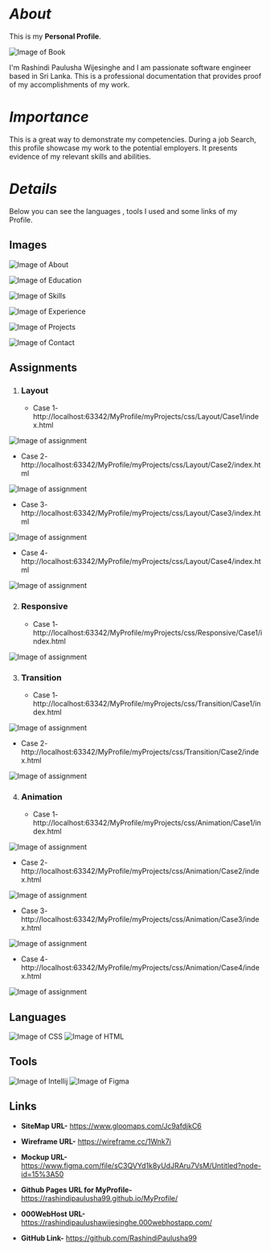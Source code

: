 # *About*

This is my **Personal Profile**.

![Image of Book](assets/images/home1.png) 

I'm Rashindi Paulusha Wijesinghe and I am passionate software engineer based in Sri Lanka.
This is a professional documentation that provides proof of my accomplishments of my work.

# *Importance*

This is a great way to demonstrate my competencies. During a job Search, this profile showcase my work to the potential employers.
It presents evidence of my relevant skills and abilities.

# *Details*

Below you can see the languages , tools I used and some links of my Profile.

## Images
![Image of About](assets/images/about1.png)

![Image of Education](assets/images/education1.png)

![Image of Skills](assets/images/skills1.png)

![Image of Experience](assets/images/experience1.png)

![Image of Projects](assets/images/project1.png)

![Image of Contact](assets/images/contact1.png)

## Assignments

1. ### Layout

    * Case 1- http://localhost:63342/MyProfile/myProjects/css/Layout/Case1/index.html
    
![Image of assignment](assets/images/CSS_Assignment1.png)
   
   * Case 2- http://localhost:63342/MyProfile/myProjects/css/Layout/Case2/index.html
   
![Image of assignment](assets/images/case2.png)
   
   * Case 3- http://localhost:63342/MyProfile/myProjects/css/Layout/Case3/index.html
   
![Image of assignment](assets/images/case3.png)

   * Case 4- http://localhost:63342/MyProfile/myProjects/css/Layout/Case4/index.html
    
![Image of assignment](assets/images/case4.png)
    
2. ### Responsive

    * Case 1- http://localhost:63342/MyProfile/myProjects/css/Responsive/Case1/index.html
    
![Image of assignment](assets/images/case5.png)
        
3. ### Transition

    * Case 1- http://localhost:63342/MyProfile/myProjects/css/Transition/Case1/index.html
    
![Image of assignment](assets/images/case6.png)

   * Case 2- http://localhost:63342/MyProfile/myProjects/css/Transition/Case2/index.html
   
![Image of assignment](assets/images/case7.png)
    
4. ### Animation

    * Case 1- http://localhost:63342/MyProfile/myProjects/css/Animation/Case1/index.html
    
![Image of assignment](assets/images/case8.png)

   * Case 2- http://localhost:63342/MyProfile/myProjects/css/Animation/Case2/index.html
   
![Image of assignment](assets/images/case9.png)

   * Case 3- http://localhost:63342/MyProfile/myProjects/css/Animation/Case3/index.html
   
![Image of assignment](assets/images/case10.png)

   * Case 4- http://localhost:63342/MyProfile/myProjects/css/Animation/Case4/index.html
   
![Image of assignment](assets/images/case11.png)   

## Languages

![Image of CSS](assets/logo/css__2_-removebg-preview.png)
![Image of HTML](assets/logo/html%20(2).png)

## Tools

![Image of Intellij](assets/logo/IntelliJ_IDEA_Icon.svg-removebg-preview.png)
![Image of Figma](assets/logo/figma-removebg-preview.png)

## Links

* **SiteMap URL-** https://www.gloomaps.com/Jc9afdjkC6

* **Wireframe URL-** https://wireframe.cc/1Wnk7i

* **Mockup URL-** https://www.figma.com/file/sC3QVYd1k8yUdJRAru7VsM/Untitled?node-id=15%3A50

* **Github Pages URL for MyProfile-** https://rashindipaulusha99.github.io/MyProfile/

* **000WebHost URL-** https://rashindipaulushawijesinghe.000webhostapp.com/

* **GitHub Link-** https://github.com/RashindiPaulusha99









